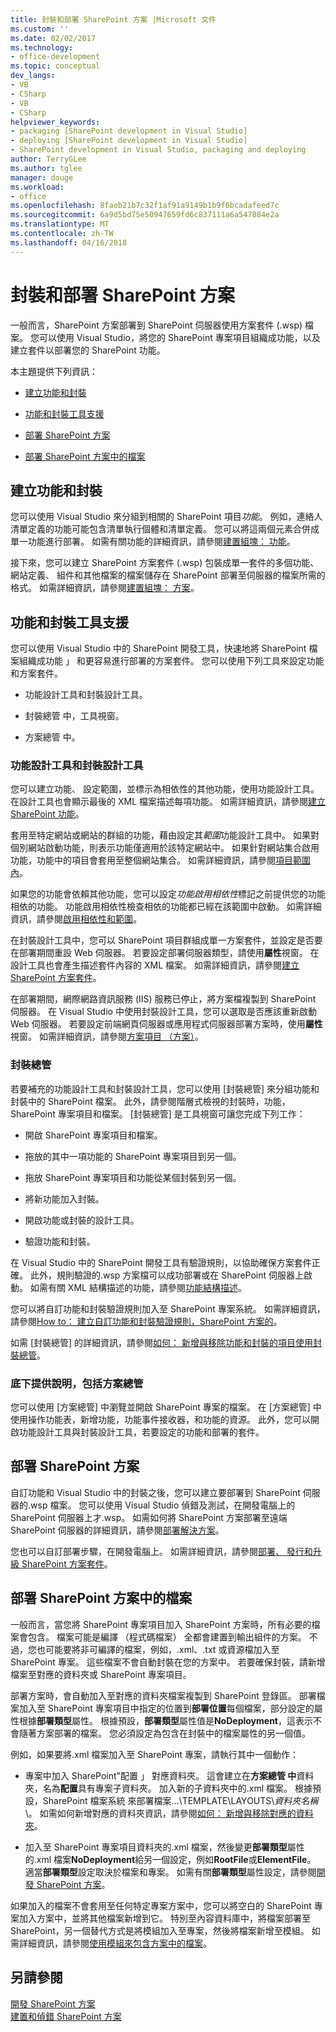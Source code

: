 ```yaml
---
title: 封裝和部署 SharePoint 方案 |Microsoft 文件
ms.custom: ''
ms.date: 02/02/2017
ms.technology:
- office-development
ms.topic: conceptual
dev_langs:
- VB
- CSharp
- VB
- CSharp
helpviewer_keywords:
- packaging [SharePoint development in Visual Studio]
- deploying [SharePoint development in Visual Studio]
- SharePoint development in Visual Studio, packaging and deploying
author: TerryGLee
ms.author: tglee
manager: douge
ms.workload:
- office
ms.openlocfilehash: 8faeb21b7c32f1af91a9149b1b9f6bcadafeed7c
ms.sourcegitcommit: 6a9d5bd75e50947659fd6c837111a6a547884e2a
ms.translationtype: MT
ms.contentlocale: zh-TW
ms.lasthandoff: 04/16/2018
---
```

# <a name="packaging-and-deploying-sharepoint-solutions"></a>封裝和部署 SharePoint 方案
  一般而言，SharePoint 方案部署到 SharePoint 伺服器使用方案套件 (.wsp) 檔案。 您可以使用 Visual Studio，將您的 SharePoint 專案項目組織成功能，以及建立套件以部署您的 SharePoint 功能。  
  
 本主題提供下列資訊：  
  
-   [建立功能和封裝](#Creating)  
  
-   [功能和封裝工具支援](#Tools)  
  
-   [部署 SharePoint 方案](#Deploying)  
  
-   [部署 SharePoint 方案中的檔案](#DeployingFiles)  
  
##  <a name="Creating"></a> 建立功能和封裝  
 您可以使用 Visual Studio 來分組到相關的 SharePoint 項目*功能*。 例如，連絡人清單定義的功能可能包含清單執行個體和清單定義。 您可以將這兩個元素合併成單一功能進行部署。 如需有關功能的詳細資訊，請參閱[建置組塊： 功能](http://go.microsoft.com/fwlink/?LinkID=169183)。  
  
 接下來，您可以建立 SharePoint 方案套件 (.wsp) 包裝成單一套件的多個功能、 網站定義、 組件和其他檔案的檔案儲存在 SharePoint 部署至伺服器的檔案所需的格式。 如需詳細資訊，請參閱[建置組塊： 方案](http://go.microsoft.com/fwlink/?LinkID=169186)。  
  
##  <a name="Tools"></a> 功能和封裝工具支援  
 您可以使用 Visual Studio 中的 SharePoint 開發工具，快速地將 SharePoint 檔案組織成功能 」 和更容易進行部署的方案套件。 您可以使用下列工具來設定功能和方案套件。  
  
-   功能設計工具和封裝設計工具。  
  
-   封裝總管 中，工具視窗。  
  
-   方案總管 中。  
  
### <a name="feature-designer-and-package-designer"></a>功能設計工具和封裝設計工具  
 您可以建立功能、 設定範圍，並標示為相依性的其他功能，使用功能設計工具。 在設計工具也會顯示最後的 XML 檔案描述每項功能。 如需詳細資訊，請參閱[建立 SharePoint 功能](../sharepoint/creating-sharepoint-features.md)。  
  
 套用至特定網站或網站的群組的功能，藉由設定其*範圍*功能設計工具中。 如果對個別網站啟動功能，則表示功能僅適用於該特定網站中。 如果針對網站集合啟用功能，功能中的項目會套用至整個網站集合。 如需詳細資訊，請參閱[項目範圍內](http://go.microsoft.com/fwlink/?LinkID=169189)。  
  
 如果您的功能會依賴其他功能，您可以設定*功能啟用相依性*標記之前提供您的功能相依的功能。 功能啟用相依性檢查相依的功能都已經在該範圍中啟動。 如需詳細資訊，請參閱[啟用相依性和範圍](http://go.microsoft.com/fwlink/?LinkID=169190)。  
  
 在封裝設計工具中，您可以 SharePoint 項目群組成單一方案套件，並設定是否要在部署期間重設 Web 伺服器。 若要設定部署伺服器類型，請使用**屬性**視窗。 在設計工具也會產生描述套件內容的 XML 檔案。 如需詳細資訊，請參閱[建立 SharePoint 方案套件](../sharepoint/creating-sharepoint-solution-packages.md)。  
  
 在部署期間，網際網路資訊服務 (IIS) 服務已停止，將方案檔複製到 SharePoint 伺服器。 在 Visual Studio 中使用封裝設計工具，您可以選取是否應該重新啟動 Web 伺服器。 若要設定前端網頁伺服器或應用程式伺服器部署方案時，使用**屬性**視窗。 如需詳細資訊，請參閱[方案項目 （方案）](http://go.microsoft.com/fwlink/?LinkID=169191)。  
  
### <a name="packaging-explorer"></a>封裝總管  
 若要補充的功能設計工具和封裝設計工具，您可以使用 [封裝總管] 來分組功能和封裝中的 SharePoint 檔案。 此外，請參閱階層式檢視的封裝時，功能，SharePoint 專案項目和檔案。 [封裝總管] 是工具視窗可讓您完成下列工作：  
  
-   開啟 SharePoint 專案項目和檔案。  
  
-   拖放的其中一項功能的 SharePoint 專案項目到另一個。  
  
-   拖放 SharePoint 專案項目和功能從某個封裝到另一個。  
  
-   將新功能加入封裝。  
  
-   開啟功能或封裝的設計工具。  
  
-   驗證功能和封裝。  
  
 在 Visual Studio 中的 SharePoint 開發工具有驗證規則，以協助確保方案套件正確。 此外，規則驗證的.wsp 方案檔可以成功部署或在 SharePoint 伺服器上啟動。 如需有關 XML 結構描述的功能，請參閱[功能結構描述](http://go.microsoft.com/fwlink/?LinkID=169192)。  
  
 您可以將自訂功能和封裝驗證規則加入至 SharePoint 專案系統。 如需詳細資訊，請參閱[How to： 建立自訂功能和封裝驗證規則，SharePoint 方案的](../sharepoint/how-to-create-custom-feature-and-package-validation-rules-for-sharepoint-solutions.md)。  
  
 如需 [封裝總管] 的詳細資訊，請參閱[如何： 新增與移除功能和封裝的項目使用封裝總管](../sharepoint/how-to-add-and-remove-features-and-items-to-a-package-by-using-the-packaging-explorer.md)。  
  
### <a name="solution-explorer"></a>底下提供說明，包括方案總管  
 您可以使用 [方案總管] 中瀏覽並開啟 SharePoint 專案的檔案。 在 [方案總管] 中使用操作功能表，新增功能，功能事件接收器，和功能的資源。 此外，您可以開啟功能設計工具與封裝設計工具，若要設定的功能和部署的套件。  
  
##  <a name="Deploying"></a> 部署 SharePoint 方案  
 自訂功能和 Visual Studio 中的封裝之後，您可以建立要部署到 SharePoint 伺服器的.wsp 檔案。 您可以使用 Visual Studio 偵錯及測試，在開發電腦上的 SharePoint 伺服器上才.wsp。 如需如何將 SharePoint 方案部署至遠端 SharePoint 伺服器的詳細資訊，請參閱[部署解決方案](http://go.microsoft.com/fwlink/?LinkID=169194)。  
  
 您也可以自訂部署步驟，在開發電腦上。 如需詳細資訊，請參閱[部署、 發行和升級 SharePoint 方案套件](../sharepoint/deploying-publishing-and-upgrading-sharepoint-solution-packages.md)。  
  
##  <a name="DeployingFiles"></a> 部署 SharePoint 方案中的檔案  
 一般而言，當您將 SharePoint 專案項目加入 SharePoint 方案時，所有必要的檔案會包含。 檔案可能是編譯 （程式碼檔案） 全都會建置到輸出組件的方案。 不過，您也可能要將非可編譯的檔案，例如，.xml、.txt 或資源檔加入至 SharePoint 專案。 這些檔案不會自動封裝在您的方案中。 若要確保封裝，請新增檔案至對應的資料夾或 SharePoint 專案項目。  
  
 部署方案時，會自動加入至對應的資料夾檔案複製到 SharePoint 登錄區。 部署檔案加入至 SharePoint 專案項目中指定的位置到**部署位置**每個檔案，部分設定的屬性根據**部署類型**屬性。 根據預設，**部署類型**屬性值是**NoDeployment**，這表示不會隨著方案部署的檔案。 您必須設定為包含在封裝中的檔案屬性的另一個值。  
  
 例如，如果要將.xml 檔案加入至 SharePoint 專案，請執行其中一個動作：  
  
-   專案中加入 SharePoint"配置 」 對應資料夾。 這會建立在**方案總管 中**資料夾，名為**配置**具有專案子資料夾。 加入新的子資料夾中的.xml 檔案。 根據預設，SharePoint 檔案系統 來部署檔案...\TEMPLATE\LAYOUTS\\*資料夾名稱*\\。 如需如何新增對應的資料夾資訊，請參閱[如何： 新增與移除對應的資料夾](../sharepoint/how-to-add-and-remove-mapped-folders.md)。  
  
-   加入至 SharePoint 專案項目資料夾的.xml 檔案，然後變更**部署類型**屬性的.xml 檔案**NoDeployment**給另一個設定，例如**RootFile**或**ElementFile**。 適當**部署類型**設定取決於檔案和專案。 如需有關**部署類型**屬性設定，請參閱[開發 SharePoint 方案](../sharepoint/developing-sharepoint-solutions.md)。  
  
 如果加入的檔案不會套用至任何特定專案方案中，您可以將空白的 SharePoint 專案加入方案中，並將其他檔案新增到它。 特別至內容資料庫中，將檔案部署至 SharePoint，另一個替代方式是將模組加入至專案，然後將檔案新增至模組。 如需詳細資訊，請參閱[使用模組來包含方案中的檔案](../sharepoint/using-modules-to-include-files-in-the-solution.md)。  
  
## <a name="see-also"></a>另請參閱  
 [開發 SharePoint 方案](../sharepoint/developing-sharepoint-solutions.md)   
 [建置和偵錯 SharePoint 方案](../sharepoint/building-and-debugging-sharepoint-solutions.md)  
  
  